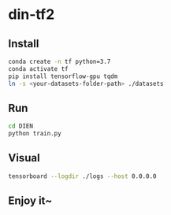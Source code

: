 # din-tf2

## Install
```bash
conda create -n tf python=3.7
conda activate tf
pip install tensorflow-gpu tqdm
ln -s <your-datasets-folder-path> ./datasets
```

## Run
```bash
cd DIEN
python train.py
```

## Visual
```bash
tensorboard --logdir ./logs --host 0.0.0.0
```

## Enjoy it~


